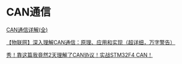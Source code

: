 # CAN通信

[CAN通信详解(全)](https://blog.csdn.net/adazone/article/details/87921510)

[【物联网】深入理解CAN通信：原理、应用和实现（超详细，万字警告）](https://blog.csdn.net/Goforyouqp/article/details/131949590)

[秀！靠这篇我竟然2天理解了CAN协议！实战STM32F4 CAN！](https://blog.csdn.net/XiaoXiaoPengBo/article/details/116206252)
